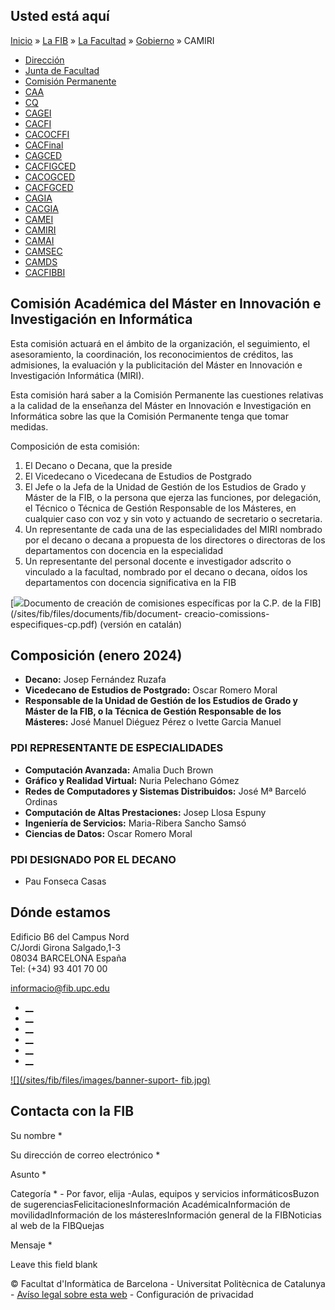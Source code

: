 ## Usted está aquí

[Inicio](/es) » [La FIB](/es/la-fib) » [La Facultad](/es/la-fib/la-facultad) »
[Gobierno](/es/la-fib/la-facultad/gobierno) » CAMIRI

  * [Dirección](/es/la-fib/la-facultad/gobierno/direccion)
  * [Junta de Facultad](/es/la-fib/la-facultad/gobierno/junta-de-facultad)
  * [Comisión Permanente](/es/la-fib/la-facultad/gobierno/comision-permanente)
  * [CAA](/es/la-fib/la-facultad/gobierno/caa)
  * [CQ](/es/la-fib/la-facultad/gobierno/cq)
  * [CAGEI](/es/la-fib/la-facultad/gobierno/cagei)
  * [CACFI](/es/la-fib/la-facultad/gobierno/cacfi)
  * [CACOCFFI](/es/la-fib/la-facultad/gobierno/cacocffi)
  * [CACFinal](/es/la-fib/la-facultad/gobierno/cacfinal)
  * [CAGCED](/es/la-fib/la-facultad/gobierno/cagced)
  * [CACFIGCED](/es/la-fib/la-facultad/gobierno/cacfigced)
  * [CACOGCED](/es/la-fib/la-facultad/gobierno/cacogced)
  * [CACFGCED](/es/la-fib/la-facultad/gobierno/cacfgced)
  * [CAGIA](/es/la-fib/la-facultad/gobierno/cagia)
  * [CACGIA](/es/la-fib/la-facultad/gobierno/cacgia)
  * [CAMEI](/es/la-fib/la-facultad/gobierno/camei)
  * [CAMIRI](/es/la-fib/la-facultad/gobierno/camiri)
  * [CAMAI](/es/la-fib/la-facultad/gobierno/camai)
  * [CAMSEC](/es/la-fib/la-facultad/gobierno/camsec)
  * [CAMDS](/es/la-fib/la-facultad/gobierno/camds)
  * [CACFIBBI](/es/la-fib/la-facultad/gobierno/cacfibbi)

## Comisión Académica del Máster en Innovación e Investigación en Informática

Esta comisión actuará en el ámbito de la organización, el seguimiento, el
asesoramiento, la coordinación, los reconocimientos de créditos, las
admisiones, la evaluación y la publicitación del Máster en Innovación e
Investigación Informática (MIRI).

Esta comisión hará saber a la Comisión Permanente las cuestiones relativas a
la calidad de la enseñanza del Máster en Innovación e Investigación en
Informática sobre las que la Comisión Permanente tenga que tomar medidas.

Composición de esta comisión:

  1. El Decano o Decana, que la preside
  2. El Vicedecano o Vicedecana de Estudios de Postgrado
  3. El Jefe o la Jefa de la Unidad de Gestión de los Estudios de Grado y Máster de la FIB, o la persona que ejerza las funciones, por delegación, el Técnico o Técnica de Gestión Responsable de los Másteres, en cualquier caso con voz y sin voto y actuando de secretario o secretaria.
  4. Un representante de cada una de las especialidades del MIRI nombrado por el decano o decana a propuesta de los directores o directoras de los departamentos con docencia en la especialidad
  5. Un representante del personal docente e investigador adscrito o vinculado a la facultad, nombrado por el decano o decana, oídos los departamentos con docencia significativa en la FIB

[![](/sites/fib/files/images/pdf.png)Documento de creación de comisiones
específicas por la C.P. de la FIB](/sites/fib/files/documents/fib/document-
creacio-comissions-especifiques-cp.pdf) (versión en catalán)

## Composición (enero 2024)

  * **Decano:** Josep Fernández Ruzafa
  * **Vicedecano de Estudios de Postgrado:**  Oscar Romero Moral
  * **Responsable de la Unidad de Gestión de los Estudios de Grado y Máster de la FIB, o la Técnica de Gestión Responsable de los Másteres:** José Manuel Diéguez Pérez o Ivette Garcia Manuel

### PDI REPRESENTANTE DE ESPECIALIDADES

  * **Computación Avanzada:** Amalia Duch Brown
  * **Gráfico y Realidad Virtual:**  Nuria Pelechano Gómez
  * **Redes de Computadores y Sistemas Distribuidos:** José Mª Barceló Ordinas
  * **Computación de Altas Prestaciones:** Josep Llosa Espuny
  * **Ingeniería de Servicios:** Maria-Ribera Sancho Samsó
  * **Ciencias de Datos:** Oscar Romero Moral

### PDI DESIGNADO POR EL DECANO

  * Pau Fonseca Casas

## Dónde estamos

Edificio B6 del Campus Nord  
C/Jordi Girona Salgado,1-3  
08034 BARCELONA España  
Tel: (+34) 93 401 70 00

[informacio@fib.upc.edu](mailto:informacio@fib.upc.edu)

  * [__](/es/noticies/rss.rss)
  * [__](https://www.facebook.com/fib.upc)
  * [__](https://twitter.com/fib_upc)
  * [__](https://www.flickr.com/photos/fib-upc/albums)
  * [__](https://www.youtube.com/user/mediafib)
  * [__](https://www.instagram.com/fib.upc/)

[![](/sites/fib/files/images/banner-suport-
fib.jpg)](http://suport.fib.upc.edu)

## Contacta con la FIB

Su nombre *

Su dirección de correo electrónico *

Asunto *

Categoría * \- Por favor, elija -Aulas, equipos y servicios informáticosBuzon
de sugerenciasFelicitacionesInformación AcadémicaInformación de
movilidadInformación de los másteresInformación general de la FIBNoticias al
web de la FIBQuejas

Mensaje *

Leave this field blank

© Facultat d'Informàtica de Barcelona - Universitat Politècnica de Catalunya -
[Avíso legal sobre esta web](/es/aviso-legal-sobre-esta-web) \- Configuración
de privacidad

